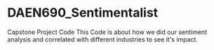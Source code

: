 # DAEN690_Sentimentalist
Capstone Project Code
This Code is about how we did our sentiment analysis and correlated with different industries to see it's impact.
